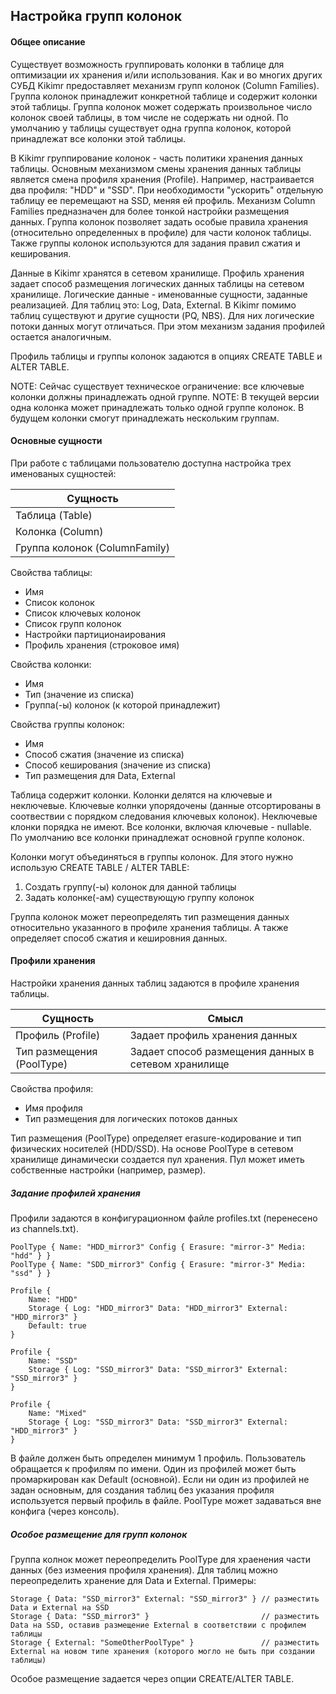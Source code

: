 ## Настройка групп колонок
#### Общее описание
Существует возможность группировать колонки в таблице для оптимизации их хранения и/или использования. Как и во многих других СУБД Kikimr предоставляет механизм групп колонок (Column Families). Группа колонок принадлежит конкретной таблице и содержит колонки этой таблицы. Группа колонок может содержать произвольное число колонок своей таблицы, в том числе не содержать ни одной. По умолчанию у таблицы существует одна группа колонок, которой принадлежат все колонки этой таблицы.

В Kikimr группирование колонок - часть политики хранения данных таблицы. Основным механизмом смены хранения данных таблицы является смена профиля хранения (Profile). Например, настраивается два профиля: "HDD" и "SSD". При необходимости "ускорить" отдельную таблицу ее перемещают на SSD, меняя ей профиль. Механизм Column Families предназначен для более тонкой настройки размещения данных. Группа колонок позволяет задать особые правила хранения (относительно определенных в профиле) для части колонок таблицы. Также группы колонок используются для задания правил сжатия и кеширования.

Данные в Kikimr хранятся в сетевом хранилище. Профиль хранения задает способ размещения логических данных таблицы на сетевом хранилище. Логические данные - именованные сущности, заданные реализацией. Для таблиц это: Log, Data, External. В Kikimr помимо таблиц существуют и другие сущности (PQ, NBS). Для них логические потоки данных могут отличаться. При этом механизм задания профилей остается аналогичным.

Профиль таблицы и группы колонок задаются в опциях CREATE TABLE и ALTER TABLE.

NOTE: Сейчас существует техническое ограничение: все ключевые колонки должны принадлежать одной группе.
NOTE: В текущей версии одна колонка может принадлежать только одной группе колонок. В будущем колонки смогут принадлежать нескольким группам.

#### Основные сущности
При работе с таблицами пользователю доступна настройка трех именованых сущностей:

 **Сущность** |
 --- |
Таблица (Table) |
Колонка (Column) |
Группа колонок (ColumnFamily) |

Свойства таблицы:
- Имя
- Список колонок
- Список ключевых колонок
- Список групп колонок
- Настройки партиционаирования
- Профиль хранения (строковое имя)

Свойства колонки:
- Имя
- Тип (значение из списка)
- Группа(-ы) колонок (к которой принадлежит)

Свойства группы колонок:
- Имя
- Способ сжатия (значение из списка)
- Способ кеширования (значение из списка)
- Тип размещения для Data, External

Таблица содержит колонки. Колонки делятся на ключевые и неключевые. Ключевые колнки упорядочены (данные отсортированы в соотвествии с порядком следования ключевых колонок). Неключевые клонки порядка не имеют. Все колонки, включая ключевые - nullable. По умолчанию все колонки принадлежат основной группе колонок.

Колонки могут объединяться в группы колонок. Для этого нужно использую CREATE TABLE / ALTER TABLE:
1. Создать группу(-ы) колонок для данной таблицы
2. Задать колонке(-ам) существующую группу колонок

Группа колонок может переопределять тип размещения данных относительно указанного в профиле хранения таблицы. А также определяет способ сжатия и кешировния данных.

#### Профили хранения
Настройки хранения данных таблиц задаются в профиле хранения таблицы.

 **Сущность** | **Смысл**
 --- | ---
 Профиль (Profile) | Задает профиль хранения данных
 Тип размещения (PoolType) | Задает способ размещения данных в сетевом хранилище

Свойства профиля:
- Имя профиля
- Тип размещения для логических потоков данных

Тип размещения (PoolType) определяет erasure-кодирование и тип физических носителей (HDD/SSD). На основе PoolType в сетевом хранилище динамически создается пул хранения. Пул может иметь собственные настройки (например, размер).

##### Задание профилей хранения
Профили задаются в конфигурационном файле profiles.txt (перенесено из channels.txt).
```
PoolType { Name: "HDD_mirror3" Config { Erasure: "mirror-3" Media: "hdd" } }
PoolType { Name: "SDD_mirror3" Config { Erasure: "mirror-3" Media: "ssd" } }

Profile {
    Name: "HDD"
    Storage { Log: "HDD_mirror3" Data: "HDD_mirror3" External: "HDD_mirror3" }
    Default: true
}

Profile {
    Name: "SSD"
    Storage { Log: "SSD_mirror3" Data: "SSD_mirror3" External: "SSD_mirror3" }
}

Profile {
    Name: "Mixed"
    Storage { Log: "SSD_mirror3" Data: "SSD_mirror3" External: "HDD_mirror3" }
}
```
В файле должен быть определен минимум 1 профиль. Пользователь обращается к профилям по имени. Один из профилей может быть промаркирован как Default (основной). Если ни один из профилей не задан основным, для создания таблиц без указания профиля используется первый профиль в файле.
PoolType может задаваться вне конфига (через консоль).

##### Особое размещение для групп колонок
Группа колнок может переопределить PoolType для храенения части данных (без измеения профиля хранения). Для таблиц можно переопределить хранение для Data и External. Примеры:

```
Storage { Data: "SSD_mirror3" External: "SSD_mirror3" } // разместить Data и External на SSD
Storage { Data: "SSD_mirror3" }                         // разместить Data на SSD, оставив размещение External в соответствии с профилем таблицы
Storage { External: "SomeOtherPoolType" }               // разместить External на новом типе хранения (которого могло не быть при создании таблицы)
```
Особое размещение задается через опции CREATE/ALTER TABLE.
